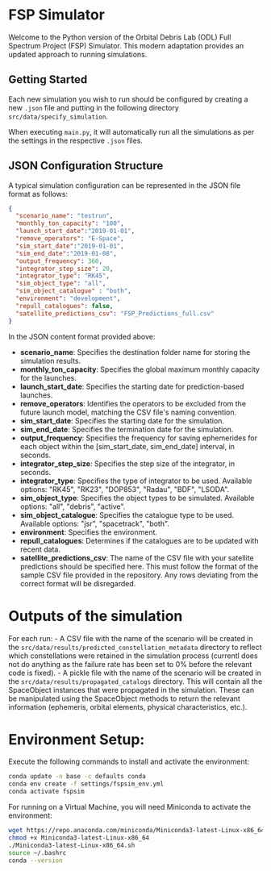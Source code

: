 # FSP Simulator

Welcome to the Python version of the Orbital Debris Lab (ODL) Full Spectrum Project (FSP) Simulator. This modern adaptation provides an updated approach to running simulations.

## Getting Started

Each new simulation you wish to run should be configured by creating a new `.json` file and putting in the following directory `src/data/specify_simulation`.

When executing `main.py`, it will automatically run all the simulations as per the settings in the respective `.json` files.

## JSON Configuration Structure

A typical simulation configuration can be represented in the JSON file format as follows:

```json
{
  "scenario_name": "testrun",
  "monthly_ton_capacity": "100",
  "launch_start_date":"2019-01-01",
  "remove_operators": "E-Space",
  "sim_start_date":"2019-01-01",
  "sim_end_date":"2019-01-08",
  "output_frequency": 360,
  "integrator_step_size": 20,
  "integrator_type": "RK45",
  "sim_object_type": "all",
  "sim_object_catalogue" : "both",
  "environment": "development",
  "repull_catalogues": false,
  "satellite_predictions_csv": "FSP_Predictions_full.csv"
}
```

In the JSON content format provided above:

- __scenario_name__: Specifies the destination folder name for storing the simulation results.
- __monthly_ton_capacity__: Specifies the global maximum monthly capacity for the launches.
- __launch_start_date__: Specifies the starting date for prediction-based launches.
- __remove_operators__: Identifies the operators to be excluded from the future launch model, matching the CSV file's naming convention.
- __sim_start_date__: Specifies the starting date for the simulation.
- __sim_end_date__: Specifies the termination date for the simulation.
- __output_frequency__: Specifies the frequency for saving ephemerides for each object within the [sim_start_date, sim_end_date] interval, in seconds.
- __integrator_step_size__: Specifies the step size of the integrator, in seconds.
- __integrator_type__: Specifies the type of integrator to be used. Available options: "RK45", "RK23", "DOP853", "Radau", "BDF", "LSODA".
- __sim_object_type__: Specifies the object types to be simulated. Available options: "all", "debris", "active".
- __sim_object_catalogue__: Specifies the catalogue type to be used. Available options: "jsr", "spacetrack", "both".
- __environment__: Specifies the environment.
- __repull_catalogues__: Determines if the catalogues are to be updated with recent data.
- __satellite_predictions_csv__: The name of the CSV file with your satellite predictions should be specified here. This must follow the format of the sample CSV file provided in the repository. Any rows deviating from the correct format will be disregarded.

# Outputs of the simulation
For each run:
    - A CSV file with the name of the scenario will be created in the `src/data/results/predicted_constellation_metadata` directory to reflect which constellations were retained in the simulation process (currentl does not do anything as the failure rate has been set to 0% before the relevant code is fixed).
    - A pickle file with the name of the scenario will be created in the `src/data/results/propagated_catalogs` directory. This will contain all the SpaceObject instances that were propagated in the simulation. These can be manipulated using the SpaceObject methods to return the relevant information (ephemeris, orbital elements, physical characteristics, etc.).

# Environment Setup:

Execute the following commands to install and activate the environment:

``` bash
conda update -n base -c defaults conda
conda env create -f settings/fspsim_env.yml
conda activate fspsim
```

For running on a Virtual Machine, you will need Miniconda to activate the environment:

``` bash
wget https://repo.anaconda.com/miniconda/Miniconda3-latest-Linux-x86_64.sh
chmod +x Miniconda3-latest-Linux-x86_64
./Miniconda3-latest-Linux-x86_64.sh
source ~/.bashrc
conda --version
```

